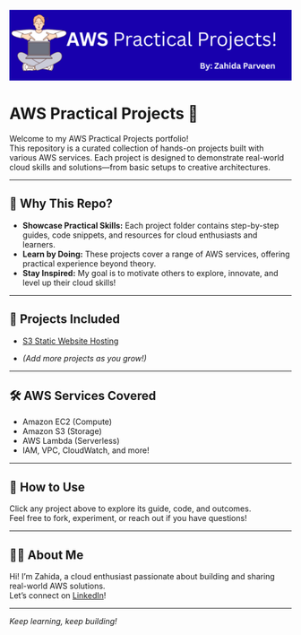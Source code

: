![AWS Projects Banner](./images/Your%20paragraph%20text%20(1).png)

# AWS Practical Projects 🚀

Welcome to my AWS Practical Projects portfolio!  
This repository is a curated collection of hands-on projects built with various AWS services. Each project is designed to demonstrate real-world cloud skills and solutions—from basic setups to creative architectures.

---

## 🌟 Why This Repo?

- **Showcase Practical Skills:** Each project folder contains step-by-step guides, code snippets, and resources for cloud enthusiasts and learners.
- **Learn by Doing:** These projects cover a range of AWS services, offering practical experience beyond theory.
- **Stay Inspired:** My goal is to motivate others to explore, innovate, and level up their cloud skills!

---

## 📂 Projects Included

- [S3 Static Website Hosting](./s3-static-website/README.md)

- *(Add more projects as you grow!)*

---

## 🛠️ AWS Services Covered

- Amazon EC2 (Compute)
- Amazon S3 (Storage)
- AWS Lambda (Serverless)
- IAM, VPC, CloudWatch, and more!

---

## 🚀 How to Use

Click any project above to explore its guide, code, and outcomes.  
Feel free to fork, experiment, or reach out if you have questions!

---

## 👩‍💻 About Me

Hi! I’m Zahida, a cloud enthusiast passionate about building and sharing real-world AWS solutions.  
Let’s connect on [LinkedIn](https://www.linkedin.com/in/zahida-parveen-73a446347/)!

---

*Keep learning, keep building!*
